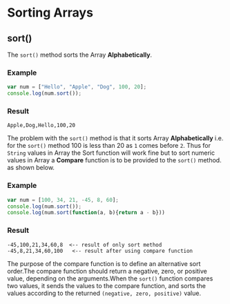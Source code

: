 # Sorting Arrays

## sort()
The ```sort()``` method sorts the Array **Alphabetically**.
### Example
```JavaScript
var num = ["Hello", "Apple", "Dog", 100, 20];
console.log(num.sort());
```
### Result
```
Apple,Dog,Hello,100,20
```

The problem with the ```sort()``` method is that it sorts Array **Alphabetically** i.e. for the ```sort()``` method 100 is less than 20 as ```1``` comes before ```2```. Thus for ```String``` values in Array the Sort function will work fine but to sort numeric values in Array a **Compare** function is to be provided to the ```sort()``` method. as shown below.
### Example
```JavaScript
var num = [100, 34, 21, -45, 8, 60];
console.log(num.sort());
console.log(num.sort(function(a, b){return a - b}))
```
### Result
```
-45,100,21,34,60,8  <-- result of only sort method
-45,8,21,34,60,100   <-- result after using compare function
```
The purpose of the compare function is to define an alternative sort order.The compare function should return a negative, zero, or positive value, depending on the arguments.When the ```sort()``` function compares two values, it sends the values to the compare function, and sorts the values according to the returned ```(negative, zero, positive)``` value.

